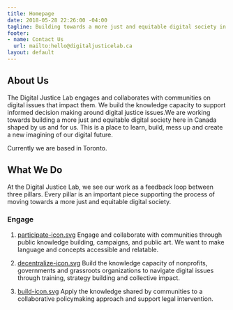 ```yaml
---
title: Homepage
date: 2018-05-28 22:26:00 -04:00
tagline: Building towards a more just and equitable digital society in Canada
footer:
- name: Contact Us
  url: mailto:hello@digitaljusticelab.ca
layout: default
---
```


## About Us

The Digital Justice Lab engages and collaborates with communities on digital issues that impact them. We build the knowledge capacity to support informed decision making around digital justice issues.We are working towards building a more just and equitable digital society here in Canada shaped by us and for us. This is a place to learn, build, mess up and create a new imagining of our digital future.

Currently we are based in Toronto.

## What We Do

At the Digital Justice Lab, we see our work as a feedback loop between three pillars. Every pillar is an important piece supporting the process of moving towards a more just and equitable digital society.

### Engage

1. [participate-icon.svg](/uploads/participate-icon.svg)
   Engage and collaborate with communities through public knowledge building, campaigns, and public art. We want to make language and concepts accessible and relatable.

2. [decentralize-icon.svg](/uploads/decentralize-icon.svg)
   Build the knowledge capacity of nonprofits, governments and grassroots organizations to navigate digital issues through training, strategy building and collective impact.

3. [build-icon.svg](/uploads/build-icon.svg)
   Apply the knowledge shared by communities to a collaborative policymaking approach and support legal intervention.